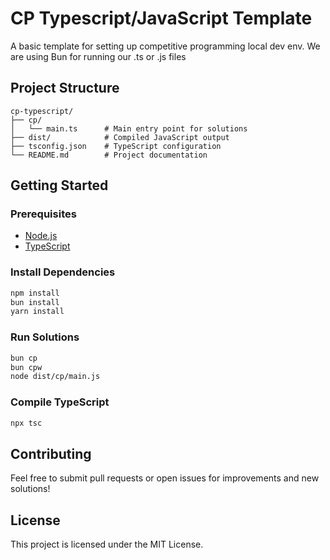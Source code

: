 # CP Typescript/JavaScript Template

A basic template for setting up competitive programming local dev env. We are using Bun for running our .ts or .js files

## Project Structure

```
cp-typescript/
├── cp/
│   └── main.ts      # Main entry point for solutions
├── dist/            # Compiled JavaScript output
├── tsconfig.json    # TypeScript configuration
└── README.md        # Project documentation
```

## Getting Started

### Prerequisites

- [Node.js](https://nodejs.org/)
- [TypeScript](https://www.typescriptlang.org/)

### Install Dependencies

```sh
npm install
bun install
yarn install
```

### Run Solutions

```sh
bun cp
bun cpw
node dist/cp/main.js
```


### Compile TypeScript

```sh
npx tsc
```



## Contributing

Feel free to submit pull requests or open issues for improvements and new solutions!

## License

This project is licensed under the MIT License.
